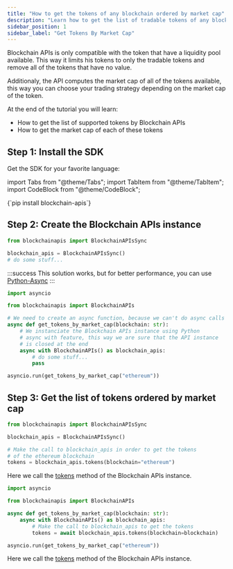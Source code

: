 ```yaml
---
title: "How to get the tokens of any blockchain ordered by market cap"
description: "Learn how to get the list of tradable tokens of any blockchain ordered by Market cap."
sidebar_position: 1
sidebar_label: "Get Tokens By Market Cap"
---
```


Blockchain APIs is only compatible with the token that have a liquidity pool available. This way it limits his tokens to only the tradable tokens and remove all of the tokens that have no value.

Additionaly, the API computes the market cap of all of the tokens available, this way you can choose your trading strategy depending on the market cap of the token.

At the end of the tutorial you will learn:
- How to get the list of supported tokens by Blockchain APIs
- How to get the market cap of each of these tokens

## Step 1: Install the SDK

Get the SDK for your favorite language:

import Tabs from "@theme/Tabs";
import TabItem from "@theme/TabItem";
import CodeBlock from "@theme/CodeBlock";

<Tabs groupId="programming-language" queryString>
    <TabItem value="python" label="Python" default>
        <CodeBlock language="shell">
            {`pip install blockchain-apis`}
        </CodeBlock>
    </TabItem>
</Tabs>

## Step 2: Create the Blockchain APIs instance

<Tabs groupId="programming-language" queryString>
<TabItem value="python" label="Python">

```py showLineNumbers
from blockchainapis import BlockchainAPIsSync

blockchain_apis = BlockchainAPIsSync()
# do some stuff...
```
:::success
This solution works, but for better performance, you can use [Python-Async](?programming-language=async-python#step-2-create-the-instance)
:::

</TabItem>
<TabItem value="async-python" label="Python-Async">

```py showLineNumbers
import asyncio

from blockchainapis import BlockchainAPIs

# We need to create an async function, because we can't do async calls in main Python thread.
async def get_tokens_by_market_cap(blockchain: str):
    # We instanciate the Blockchain APIs instance using Python
    # async with feature, this way we are sure that the API instance
    # is closed at the end
    async with BlockchainAPIs() as blockchain_apis:
        # do some stuff...
        pass

asyncio.run(get_tokens_by_market_cap("ethereum"))
```

</TabItem>
</Tabs>

## Step 3: Get the list of tokens ordered by market cap

<Tabs groupId="programming-language" queryString>
<TabItem value="python" label="Python">

```py showLineNumbers
from blockchainapis import BlockchainAPIsSync

blockchain_apis = BlockchainAPIsSync()

# Make the call to blockchain_apis in order to get the tokens
# of the ethereum blockchain
tokens = blockchain_apis.tokens(blockchain="ethereum")
```

Here we call the <a href="/docs/python-sdk/blockchain-apis-sync/tokens" target="_blank">tokens</a> method of the Blockchain APIs instance.

</TabItem>
<TabItem value="async-python" label="Python-Async">

```py showLineNumbers
import asyncio

from blockchainapis import BlockchainAPIs

async def get_tokens_by_market_cap(blockchain: str):
    async with BlockchainAPIs() as blockchain_apis:
        # Make the call to blockchain_apis to get the tokens
        tokens = await blockchain_apis.tokens(blockchain=blockchain)

asyncio.run(get_tokens_by_market_cap("ethereum"))
```

Here we call the <a href="/docs/python-sdk/blockchain-apis/tokens" target="_blank">tokens</a> method of the Blockchain APIs instance.

</TabItem>
</Tabs>

